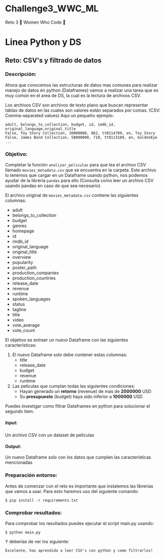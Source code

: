 # Challenge3_WWC_ML
Reto 3 :rocket: Women Who Code :rocket:

# Linea Python y DS
## Reto: CSV's y filtrado de datos
### Descripción:
Ahora que conocemos las estructuras de datos mas comunes para realizar manejo de datos en python (Dataframes)
vamos a realizar una tarea que es muy común en el area de DS, la cual es la lectura de archivos CSV.

Los archivos CSV son archivos de texto plano que buscan representar tablas de datos en las cuales son valores están 
separados por comas. (CSV: Comma-separated values) Aquí un pequeño ejemplo:
```text
adult, belongs_to_collection, budget, id, imdb_id, original_language,original_title
False, Toy Story Collection, 30000000, 862, tt0114709, en, Toy Story
False, James Bond Collection, 58000000, 710, tt0113189, en, GoldenEye
...
```

### Objetivo:
Completar la función `analizar_peliculas` para que lea el archivo CSV llamado `movies_metadata.csv` que se encuentra en 
la carpeta. Este archivo lo tenemos que cargar en un Dataframe usando python, nos podemos ayudar de la librería `pandas` 
para ello (Consulta como leer un archivo CSV usando pandas en caso de que sea necesario). 

El archivo original de `movies_metadata.csv` contiene las siguientes columnas:
- adult
- belongs_to_collection
- budget
- genres
- homepage
- id
- imdb_id
- original_language
- original_title
- overview
- popularity
- poster_path
- production_companies
- production_countries
- release_date
- revenue
- runtime
- spoken_languages
- status
- tagline
- title
- video
- vote_average
- vote_count

El objetivo es extraer un nuevo Dataframe con las siguientes características:
   1. El nuevo Dataframe solo debe contener estas columnas:
       - title
       - release_date
       - budget 
       - revenue
       - runtime
   2. Las películas que cumplan todas las siguientes condiciones:
       - Hayan generado un **retorno** (revenue) de mas de **2000000** USD
       - Su **presupuesto** (budget) haya sido inferior a **1000000** USD
       
Puedes investigar como filtrar Dataframes en python para solucionar el segundo item.
   
##### Input: 
Un archivo CSV con un dataset de películas
#### Output:
Un nuevo Dataframe solo con los datos que cumplen las características mencionadas
### Preparación entorno:
Antes de comenzar con el reto es importante que instalemos las librerías que vamos a usar. Para esto haremos uso del 
siguiente comando:
```shell script
$ pip install -r requirements.txt
```


### Comprobar resultados:
Para comprobar los resultados puedes ejecutar el script main.py usando:
```shell script
$ python main.py
```
Y deberías de ver los siguiente:
```shell script
Excelente, has aprendido a leer CSV's con python y como filtrarlos!
```
